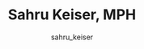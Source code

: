 ---
# this is autogenerated: do not edit
title: Sahru Keiser, MPH
author: sahru_keiser
layout: author-bio
jobtitle: Project Manager
bio: 
type: member
excerpt: "Sahru is a public health professional with 8+ years of project management experience. She is passionate about improving health and has a background in health ed"
header:
  teaser: /assets/images/people/bio-keiser-sahru.jpg
papers: 
---